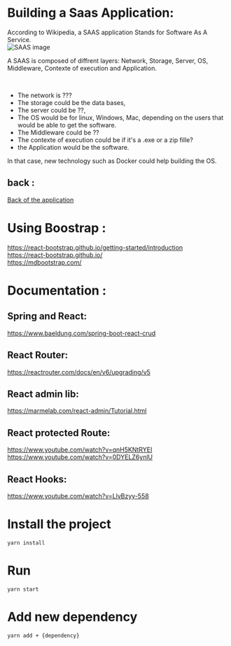 # Building a Saas Application:

According to Wikipedia, a SAAS application Stands for Software As A Service.
<br />
![SAAS image](https://upload.wikimedia.org/wikipedia/commons/4/46/Software_as_a_service_layers.svg "What is a SAAS ?")

A SAAS is composed of diffrent layers: Network, Storage, Server, OS, Middleware, Contexte of execution and Application. <br />

<br />

* The network is ??? 
* The storage could be the data bases,
* The server could be ??, 
* The OS would be for linux, Windows, Mac, depending on the users that would be able to get the software.
* The Middleware could be ??
* The contexte of execution could be if it's a .exe or a zip fille?
* the Application would be the software.

In that case, new technology such as Docker could help building the OS. <br />

## back :
[Back of the application](https://github.com/textSolver34761/saas-spring-back)


# Using Boostrap : 
https://react-bootstrap.github.io/getting-started/introduction <br />
https://react-bootstrap.github.io/ <br />
https://mdbootstrap.com/

# Documentation :
## Spring and React:
https://www.baeldung.com/spring-boot-react-crud <br />
## React Router:
https://reactrouter.com/docs/en/v6/upgrading/v5 <br />
## React admin lib:
https://marmelab.com/react-admin/Tutorial.html <br />
## React protected Route:
https://www.youtube.com/watch?v=qnH5KNtRYEI <br />
https://www.youtube.com/watch?v=0DYELZ6ynlU <br />
## React Hooks:
https://www.youtube.com/watch?v=LlvBzyy-558

# Install the project
```yarn install```
# Run
```yarn start```

# Add new dependency
```yarn add + {dependency}```